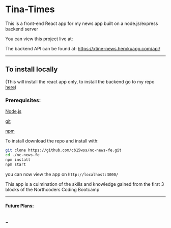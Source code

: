 # Tina-Times

This is a front-end React app for my news app built on a node.js/express backend server

You can view this project live at:

The backend API can be found at: https://xtine-news.herokuapp.com/api/

---

## To install locally

(This will install the react app only, to install the backend go to my repo [here](https://github.com/cb15wss/nc-news-fe.git))

### Prerequisites:

[Node.js](https://nodejs.org/en/)

[git](https://git-scm.com/)

[npm](https://www.npmjs.com/)

To install download the repo and install with:

```bash
git clone https://github.com/cb15wss/nc-news-fe.git
cd ./nc-news-fe
npm install
npm start
```

you can now view the app on `http://localhost:3000/`

This app is a culmination of the skills and knowledge gained from the first 3 blocks of the Northcoders Coding Bootcamp

---

#### Future Plans:

## -

